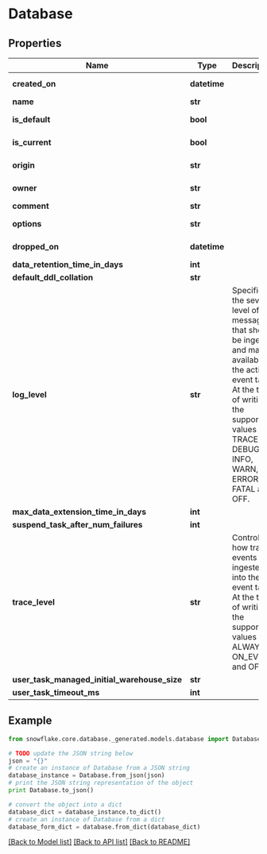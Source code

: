# Database


## Properties
Name | Type | Description | Notes
------------ | ------------- | ------------- | -------------
**created_on** | **datetime** |  | [optional] [readonly] 
**name** | **str** |  | 
**is_default** | **bool** |  | [optional] [readonly] 
**is_current** | **bool** |  | [optional] [readonly] 
**origin** | **str** |  | [optional] [readonly] 
**owner** | **str** |  | [optional] [readonly] 
**comment** | **str** |  | [optional] 
**options** | **str** |  | [optional] [readonly] 
**dropped_on** | **datetime** |  | [optional] [readonly] 
**data_retention_time_in_days** | **int** |  | [optional] 
**default_ddl_collation** | **str** |  | [optional] 
**log_level** | **str** | Specifies the severity level of messages that should be ingested and made available in the active event table. At the time of writing the supported values are TRACE, DEBUG, INFO, WARN, ERROR, FATAL and OFF. | [optional] 
**max_data_extension_time_in_days** | **int** |  | [optional] 
**suspend_task_after_num_failures** | **int** |  | [optional] 
**trace_level** | **str** | Controls how trace events are ingested into the event table. At the time of writing the supported values are ALWAYS, ON_EVENT and OFF. | [optional] 
**user_task_managed_initial_warehouse_size** | **str** |  | [optional] 
**user_task_timeout_ms** | **int** |  | [optional] 

## Example

```python
from snowflake.core.database._generated.models.database import Database

# TODO update the JSON string below
json = "{}"
# create an instance of Database from a JSON string
database_instance = Database.from_json(json)
# print the JSON string representation of the object
print Database.to_json()

# convert the object into a dict
database_dict = database_instance.to_dict()
# create an instance of Database from a dict
database_form_dict = database.from_dict(database_dict)
```
[[Back to Model list]](../README.md#documentation-for-models) [[Back to API list]](../README.md#documentation-for-api-endpoints) [[Back to README]](../README.md)



